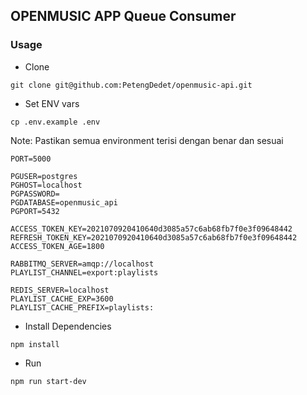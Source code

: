 ## OPENMUSIC APP Queue Consumer

### Usage
- Clone
```shell
git clone git@github.com:PetengDedet/openmusic-api.git
```

- Set ENV vars
```shell
cp .env.example .env
```

Note: Pastikan semua environment terisi dengan benar dan sesuai
```HOST=localhost
PORT=5000

PGUSER=postgres
PGHOST=localhost
PGPASSWORD=
PGDATABASE=openmusic_api
PGPORT=5432

ACCESS_TOKEN_KEY=2021070920410640d3085a57c6ab68fb7f0e3f09648442
REFRESH_TOKEN_KEY=2021070920410640d3085a57c6ab68fb7f0e3f09648442
ACCESS_TOKEN_AGE=1800

RABBITMQ_SERVER=amqp://localhost
PLAYLIST_CHANNEL=export:playlists

REDIS_SERVER=localhost
PLAYLIST_CACHE_EXP=3600
PLAYLIST_CACHE_PREFIX=playlists:
```


- Install Dependencies
```shell
npm install
```

- Run
```shell
npm run start-dev
```
